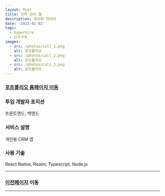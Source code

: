 ```yaml
---
layout: Post
title: 인맥 관리 앱
description: 하이퍼 하이어
date: '2023-01-02'
tags:
  - hyperhire
  - 신규구축
images:
  - src: /photos/call_1.png
    alt: 포트폴리오
  - src: /photos/call_2.png
    alt: 포트폴리오
  - src: /photos/call_3.png
    alt: 포트폴리오
---
```


### [포트폴리오 홈페이지 이동](https://play.google.com/store/apps/details?id=com.oranman)

### 투입 개발자 포지션
프론트엔드, 백엔드

### 서비스 설명
개인용 CRM 앱

### 사용 기술
React Native, Realm, Typescript, Node.js

---

### [이전페이지](/tags/hyperhire) 이동

---